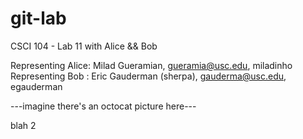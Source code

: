 git-lab
=======

CSCI 104 - Lab 11 with Alice &amp;&amp; Bob


Representing Alice: Milad Gueramian, gueramia@usc.edu, miladinho
Representing Bob : Eric Gauderman (sherpa), gauderma@usc.edu, egauderman

---imagine there's an octocat picture here---

blah 2
